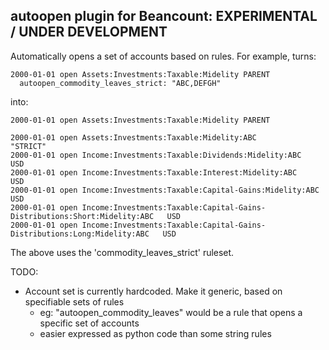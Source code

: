 ## autoopen plugin for Beancount: EXPERIMENTAL / UNDER DEVELOPMENT

Automatically opens a set of accounts based on rules. For example, turns:

```
2000-01-01 open Assets:Investments:Taxable:Midelity PARENT
  autoopen_commodity_leaves_strict: "ABC,DEFGH"
```

into:

```
2000-01-01 open Assets:Investments:Taxable:Midelity PARENT

2000-01-01 open Assets:Investments:Taxable:Midelity:ABC                 "STRICT"
2000-01-01 open Income:Investments:Taxable:Dividends:Midelity:ABC       USD
2000-01-01 open Income:Investments:Taxable:Interest:Midelity:ABC       USD
2000-01-01 open Income:Investments:Taxable:Capital-Gains:Midelity:ABC   USD
2000-01-01 open Income:Investments:Taxable:Capital-Gains-Distributions:Short:Midelity:ABC   USD
2000-01-01 open Income:Investments:Taxable:Capital-Gains-Distributions:Long:Midelity:ABC   USD

```

The above uses the 'commodity_leaves_strict' ruleset.

TODO:
- Account set is currently hardcoded. Make it generic, based on specifiable sets of rules
  - eg: "autoopen_commodity_leaves" would be a rule that opens a specific set of accounts
  - easier expressed as python code than some string rules
